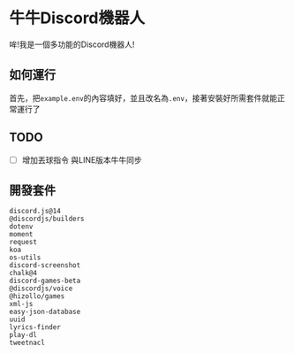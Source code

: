 # 牛牛Discord機器人
哞!我是一個多功能的Discord機器人!
## 如何運行
首先，把`example.env`的內容填好，並且改名為`.env`，接著安裝好所需套件就能正常運行了
## TODO
- [ ] 增加丟球指令 與LINE版本牛牛同步
## 開發套件
```
discord.js@14
@discordjs/builders
dotenv
moment
request
koa
os-utils
discord-screenshot
chalk@4
discord-games-beta
@discordjs/voice
@hizollo/games
xml-js
easy-json-database
uuid
lyrics-finder
play-dl
tweetnacl
```

